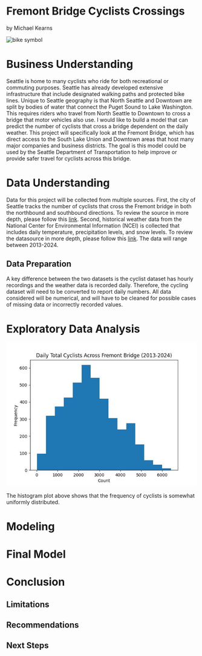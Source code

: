 # Fremont Bridge Cyclists Crossings
by Michael Kearns

![bike symbol](https://www.seattle.gov/images/Departments/SDOT/BikeProgram/cycletrack2.jpg)

# Business Understanding
Seattle is home to many cyclists who ride for both recreational or commuting purposes. Seattle has already developed extensive infrastructure that include designated walking paths and protected bike lines. Unique to Seattle geography is that North Seattle and Downtown are split by bodies of water that connect the Puget Sound to Lake Washington. This requires riders who travel from North Seattle to Downtown to cross a bridge that motor vehicles also use. I would like to build a model that can predict the number of cyclists that cross a bridge dependent on the daily weather. This project will specifically look at the Fremont Bridge, which has direct access to the South Lake Union and Downtown areas that host many major companies and business districts. The goal is this model could be used by the Seattle Department of Transportation to help improve or provide safer travel for cyclists across this bridge.

# Data Understanding
Data for this project will be collected from multiple sources. First, the city of Seattle tracks the number of cyclists that cross the Fremont bridge in both the northbound and southbound directions. To review the source in more depth, please follow this [link](https://data.seattle.gov/Transportation/Fremont-Bridge-Bicycle-Counter/65db-xm6k/about_data). Second, historical weather data from the National Center for Environmental Information (NCEI) is collected that includes daily temperature, precipitation levels, and snow levels. To review the datasource in more depth, please follow this [link](https://www.ncei.noaa.gov/access). The data will range between 2013-2024.

## Data Preparation
A key difference between the two datasets is the cyclist dataset has hourly recordings and the weather data is recorded daily.  Therefore, the cycling dataset will need to be converted to report daily numbers. All data considered will be numerical, and will have to be cleaned for possible cases of missing data or incorrectly recorded values.

# Exploratory Data Analysis

![bike_hist](https://github.com/mkearns17/Fremont_Bridge_Cyclists_Crossings/blob/main/images/bike_hist.jpg)

The histogram plot above shows that the frequency of cyclists is somewhat uniformly distributed.

# Modeling

# Final Model

# Conclusion
## Limitations
## Recommendations
## Next Steps
